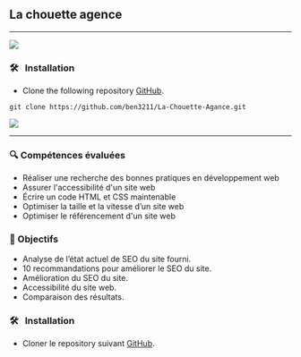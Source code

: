 ## La chouette agence

***

![](img/la-chouette-agence-banniere.jpg)

### 🛠️ &nbsp; Installation
* Clone the following repository [GitHub](https://github.com/ben3211/La-Chouette-Agance.git).
```terminal
git clone https://github.com/ben3211/La-Chouette-Agance.git
```

![](img/ohmyfood_banner.png)

***
### 🔍 Compétences évaluées

* Réaliser une recherche des bonnes pratiques en développement web
* Assurer l'accessibilité d'un site web
* Écrire un code HTML et CSS maintenable
* Optimiser la taille et la vitesse d’un site web
* Optimiser le référencement d'un site web

### 🚀 Objectifs

* Analyse de l’état actuel de SEO du site fourni.
* 10 recommandations pour améliorer le SEO du site.
* Amélioration du SEO du site.
* Accessibilité du site web.
* Comparaison des résultats.

### 🛠️ &nbsp; Installation
* Cloner le repository suivant [GitHub](https://github.com/ben3211/La-Chouette-Agance.git).
